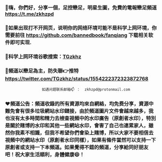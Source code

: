 ### 👋嗨，你們好，分享一個，足控戀足，明星生圖，免費的電報戀足頻道  https://t.me/zkhzpd
### 👋如果出现打不开网页，说明你的网络环境可能不是科学上网环境，你需要前往 https://github.com/bannedbook/fanqiang 下载相关软件即可实现.
### 👋科学上网环境谷歌搜索：[TGzkhz]([https://t.me/zkhzpd](https://www.google.com/search?q=TGzkhz&oq=TGzkhz&aqs=chrome..69i57j0i546l4j69i60l3.2683j0j7&sourceid=chrome&ie=UTF-8))  
### 🫰頻道以戀足為主，防失聯👉推特 https://twitter.com/TGzkhz/status/1554222372323872768
                     如遇问题联系邮箱📫 ：  zkhzpd@protonmail.com
### ❤️頻道公告：頻道收錄的所有資源均來自網絡，均免费分享，資源中難免會有很多垃圾網站水印鏈接，由於頻道圖片文件會越來越多，我也沒有太多時間和精力去檢查視頻中的水印廣告（原創者水印），特別是關於賭博的水印和其他一些網站水印，會害了自己也連累家人，雖然你我素不相識，但我不希望你們會染上賭博，所以大家不要相信去視頻中的網站水印（原創者水印同樣），如果有條件當然可以支持一下原創者或支持一下本頻道。如果覺得不錯的頻道，分享給同好朋友吧！祝大家生活順利，身體健康😄！
  
